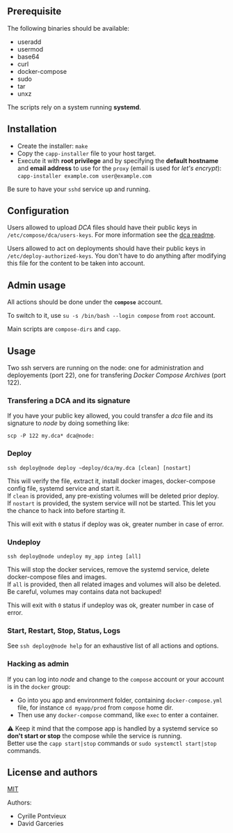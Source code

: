 Prerequisite
------------

The following binaries should be available:
- useradd
- usermod
- base64
- curl
- docker-compose
- sudo
- tar
- unxz

The scripts rely on a system running **systemd**.

Installation
------------

- Create the installer: `make`
- Copy the `capp-installer` file to your host target.
- Execute it with **root privilege** and by specifying the **default hostname** and **email address** to use for the `proxy` (email is used for *let's encrypt*):  
`capp-installer example.com user@example.com`

Be sure to have your `sshd` service up and running.

Configuration
-------------

Users allowed to upload *DCA* files should have their public keys in `/etc/compose/dca/users-keys`.
For more information see the [dca readme](dca/README.md).

Users allowed to act on deployments should have their public keys in `/etc/deploy-authorized-keys`.
You don't have to do anything after modifying this file for the content to be taken into account.

Admin usage
-----------

All actions should be done under the **`compose`** account.

To switch to it, use `su -s /bin/bash --login compose` from `root` account.

Main scripts are `compose-dirs` and `capp`.

Usage
-----

Two ssh servers are running on the node: one for administration and deployements (port 22), one for transfering *Docker Compose Archives* (port 122).

### Transfering a DCA and its signature

If you have your public key allowed, you could transfer a *dca* file and its signature to *node* by doing something like:

`scp -P 122 my.dca* dca@node:`

### Deploy

`ssh deploy@node deploy ~deploy/dca/my.dca [clean] [nostart]`

This will verify the file, extract it, install docker images, docker-compose config file, systemd service and start it.  
If `clean` is provided, any pre-existing volumes will be deleted prior deploy.  
If `nostart` is provided, the system service will not be started. This let you the chance to hack into before starting it.

This will exit with `0` status if deploy was ok, greater number in case of error.

### Undeploy

`ssh deploy@node undeploy my_app integ [all]`

This will stop the docker services, remove the systemd service, delete docker-compose files and images.  
If `all` is provided, then all related images and volumes will also be deleted.  
Be careful, volumes may contains data not backuped!

This will exit with `0` status if undeploy was ok, greater number in case of error.

### Start, Restart, Stop, Status, Logs

See `ssh deploy@node help` for an exhaustive list of all actions and options.

### Hacking as admin

If you can log into *node* and change to the `compose` account or your account is in the `docker` group:

- Go into you app and environment folder, containing `docker-compose.yml` file, for instance `cd myapp/prod` from `compose` home dir.
- Then use any `docker-compose` command, like `exec` to enter a container.

⚠ Keep it mind that the compose app is handled by a systemd service so **don't start or stop** the compose while the service is running.  
Better use the `capp start|stop` commands or `sudo systemctl start|stop` commands.

License and authors
-------------------

[MIT](https://choosealicense.com/licenses/mit/)

Authors:

- Cyrille Pontvieux
- David Garceries
